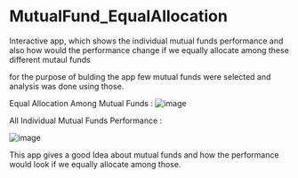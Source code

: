# MutualFund_EqualAllocation

Interactive app, which shows the individual mutual funds performance and also how would the performance change if we equally allocate among these different mutaul funds

for the purpose of bulding the app few mutual funds were selected and analysis was done using those.

Equal Allocation Among Mutual Funds : 
![image](https://user-images.githubusercontent.com/55235435/133092757-b57f8b9d-ee89-44f5-b2f8-cb1b3db7d297.png)


All Individual Mutual Funds Performance :

![image](https://user-images.githubusercontent.com/55235435/133092948-ff44bdc4-05e8-43d9-aeb1-130b683e5774.png)


This app gives a good Idea about mutual funds and how the performance would look if we equally allocate among those.

